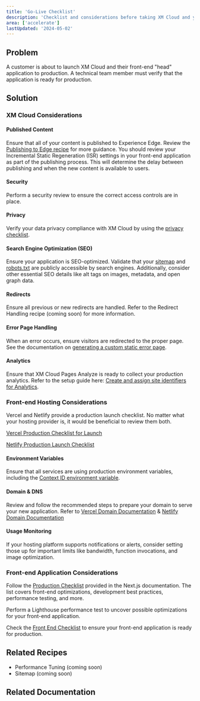 ```yaml
---
title: 'Go-Live Checklist'
description: 'Checklist and considerations before taking XM Cloud and your front-end application to production.'
area: ['accelerate']
lastUpdated: '2024-05-02'
---
```


## Problem

A customer is about to launch XM Cloud and their front-end "head" application to production. A technical team member must verify that the application is ready for production.

## Solution

### XM Cloud Considerations

#### Published Content

Ensure that all of your content is published to Experience Edge. Review the [Publishing to Edge recipe](../pre-development/project-architecture/publishing-to-edge) for more guidance. You should review your Incremental Static Regeneration (ISR) settings in your front-end application as part of the publishing process. This will determine the delay between publishing and when the new content is available to users.

#### Security

Perform a security review to ensure the correct access controls are in place.

#### Privacy

Verify your data privacy compliance with XM Cloud by using the [privacy checklist](https://doc.sitecore.com/xmc/en/developers/xm-cloud/privacy-checklist.html).

#### Search Engine Optimization (SEO)

Ensure your application is SEO-optimized. Validate that your [sitemap](https://doc.sitecore.com/xmc/en/developers/xm-cloud/configure-a-sitemap.html) and [robots.txt](https://doc.sitecore.com/xmc/en/developers/xm-cloud/configure-the-robots-txt-file.html) are publicly accessible by search engines. Additionally, consider other essential SEO details like alt tags on images, metadata, and open graph data.

#### Redirects

Ensure all previous or new redirects are handled. Refer to the Redirect Handling recipe (coming soon) for more information.

#### Error Page Handling

When an error occurs, ensure visitors are redirected to the proper page. See the documentation on [generating a custom static error page](https://doc.sitecore.com/xmc/en/developers/xm-cloud/generate-a-custom-static-error-page.html).

#### Analytics

Ensure that XM Cloud Pages Analyze is ready to collect your production analytics. Refer to the setup guide here: [Create and assign site identifiers for Analytics](https://doc.sitecore.com/xmc/en/users/xm-cloud/create-and-assign-site-identifiers.html).

### Front-end Hosting Considerations

Vercel and Netlify provide a production launch checklist. No matter what your hosting provider is, it would be beneficial to review them both.

[Vercel Production Checklist for Launch](https://vercel.com/docs/production-checklist)

[Netlify Production Launch Checklist](https://docs.netlify.com/platform/launch-checklist/)

#### Environment Variables

Ensure that all services are using production environment variables, including the [Context ID environment variable](https://doc.sitecore.com/xmc/en/developers/xm-cloud/the-context-id-environment-variable.html).

#### Domain & DNS

Review and follow the recommended steps to prepare your domain to serve your new application. Refer to [Vercel Domain Documentation](https://vercel.com/docs/getting-started-with-vercel/domains) & [Netlify Domain Documentation](https://docs.netlify.com/domains-https/custom-domains/)

#### Usage Monitoring

If your hosting platform supports notifications or alerts, consider setting those up for important limits like bandwidth, function invocations, and image optimization.

### Front-end Application Considerations

Follow the [Production Checklist](https://nextjs.org/docs/pages/building-your-application/deploying/production-checklist) provided in the Next.js documentation. The list covers front-end optimizations, development best practices, performance testing, and more.

Perform a Lighthouse performance test to uncover possible optimizations for your front-end application.

Check the [Front End Checklist](https://frontendchecklist.io/) to ensure your front-end application is ready for production.

## Related Recipes

- Performance Tuning (coming soon)
- Sitemap (coming soon)

## Related Documentation

<Row columns={2}>
<Link title="Privacy checklist" link="https://doc.sitecore.com/xmc/en/developers/xm-cloud/privacy-checklist.html" />
<Link title="Sitemap" link="https://doc.sitecore.com/xmc/en/developers/xm-cloud/configure-a-sitemap.html" />
<Link title="Configure the robots.txt file" link="https://doc.sitecore.com/xmc/en/developers/xm-cloud/configure-the-robots-txt-file.html" />
<Link title="Generate a custom static error page" link="https://doc.sitecore.com/xmc/en/developers/xm-cloud/generate-a-custom-static-error-page.html" />
<Link title="Create and assign site identifiers for Analytics" link="https://doc.sitecore.com/xmc/en/users/xm-cloud/create-and-assign-site-identifiers.html" />
<Link title="Vercel Production Checklist for Launch" link="https://vercel.com/docs/production-checklist" />
<Link title="Netlify Production Launch Checklist" link="https://docs.netlify.com/platform/launch-checklist/" />
<Link title="Context ID environment variable" link="https://doc.sitecore.com/xmc/en/developers/xm-cloud/the-context-id-environment-variable.html" />
<Link title="Vercel Domain Documentation" link="https://vercel.com/docs/getting-started-with-vercel/domains" />
<Link title="Netlify Domain Documentation" link="https://docs.netlify.com/domains-https/custom-domains/" />
<Link title="Next.js Production Checklist" link="https://nextjs.org/docs/pages/building-your-application/deploying/production-checklist" />
<Link title="Front End Checklist" link="https://frontendchecklist.io/" />
</Row>
